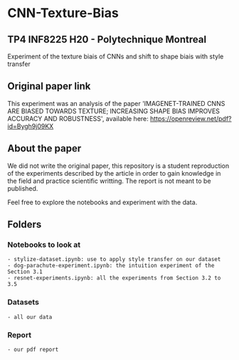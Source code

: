 # CNN-Texture-Bias
## TP4 INF8225 H20 - Polytechnique Montreal
Experiment of the texture biais of CNNs and shift to shape biais with style transfer 

## Original paper link
This experiment was an analysis of the paper 'IMAGENET-TRAINED CNNS ARE BIASED TOWARDS
TEXTURE; INCREASING SHAPE BIAS IMPROVES ACCURACY AND ROBUSTNESS', available here:
https://openreview.net/pdf?id=Bygh9j09KX

## About the paper

We did not write the original paper, this repository is a student reproduction of the experiments 
described by the article in order to gain knowledge in the field and practice scientific writting. 
The report is not meant to be published.

Feel free to explore the notebooks and experiment with the data.

## Folders
 ### Notebooks to look at
    - stylize-dataset.ipynb: use to apply style transfer on our dataset
    - dog-parachute-experiment.ipynb: the intuition experiment of the Section 3.1
    - resnet-experiments.ipynb: all the experiments from Section 3.2 to 3.5

 ### Datasets
    - all our data

### Report
    - our pdf report

